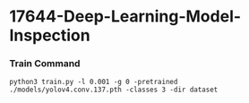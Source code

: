 # 17644-Deep-Learning-Model-Inspection
### Train Command
```
python3 train.py -l 0.001 -g 0 -pretrained ./models/yolov4.conv.137.pth -classes 3 -dir dataset
```
